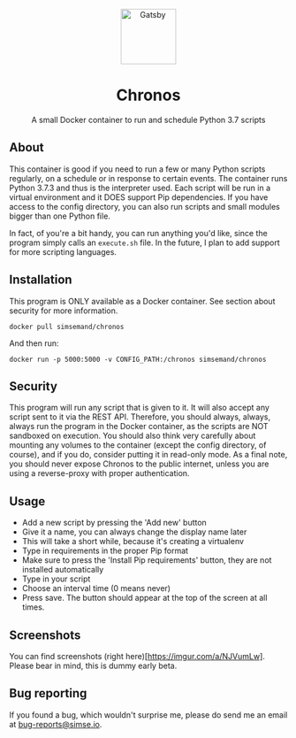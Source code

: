 <p align="center">
  <img alt="Gatsby" src="https://i.imgur.com/MoAbdWn.png" width="100" />
</p>
<h1 align="center">
  Chronos
</h1>
<p align="center">
A small Docker container to run and schedule Python 3.7 scripts
</p>


## About
This container is good if you need to run a few or many Python scripts regularly, on a schedule or in response to certain events. The container runs Python 3.7.3 and thus is the interpreter used. Each script will be run in a virtual environment and it DOES support Pip dependencies. If you have access to the config directory, you can also run scripts and small modules bigger than one Python file.

In fact, of you're a bit handy, you can run anything you'd like, since the program simply calls an `execute.sh` file. In the future, I plan to add support for more scripting languages.

## Installation
This program is ONLY available as a Docker container. See section about security for more information.
```
docker pull simsemand/chronos
```
And then run:
```
docker run -p 5000:5000 -v CONFIG_PATH:/chronos simsemand/chronos
```

## Security
This program will run any script that is given to it. It will also accept any script sent to it via the REST API. Therefore, you should always, always, always run the program in the Docker container, as the scripts are NOT sandboxed on execution. You should also think very carefully about mounting any volumes to the container (except the config directory, of course), and if you do, consider putting it in read-only mode. As a final note, you should never expose Chronos to the public internet, unless you are using a reverse-proxy with proper authentication.

## Usage
- Add a new script by pressing the 'Add new' button
- Give it a name, you can always change the display name later
- This will take a short while, because it's creating a virtualenv
- Type in requirements in the proper Pip format
- Make sure to press the 'Install Pip requirements' button, they are not installed automatically
- Type in your script
- Choose an interval time (0 means never)
- Press save. The button should appear at the top of the screen at all times.

## Screenshots
You can find screenshots (right here)[https://imgur.com/a/NJVumLw]. Please bear in mind, this is dummy early beta.

## Bug reporting
If you found a bug, which wouldn't surprise me, please do send me an email at bug-reports@simse.io.
